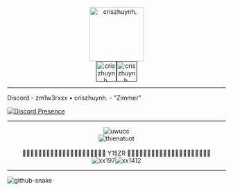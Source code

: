 <div align="center"><a href="https://discord.gg"><img weight = "125px", height = "125px", alt="criszhuynh." src="https://github.com/user-attachments/assets/1412610f-d294-458c-9269-cec9c157c111"></a></div><div align="center"><a href=""><img weight = "47px", height = "47px", alt="criszhuynh." src="https://github.com/user-attachments/assets/ec24ebfe-c07f-4232-b535-48e6cc0e4219"></a><a href=""><img weight = "47px", height = "47px", alt="criszhuynh." src="https://github.com/user-attachments/assets/29d9273a-90a8-475e-b48f-acd7987e1ae6"></a></div>

---

Discord - zm1w3rxxx • criszhuynh. - "Zimmer"

[![Discord Presence](https://lanyard.cnrad.dev/api/1030116082469572618)](https://discord.com/users/1030116082469572618)

---

<div align="center"><a><img weight = "auto", height = "auto", alt="uwucc" src="https://github.com/user-attachments/assets/5529a2c7-458f-4033-929e-bdc35ade488c"></a></div>
<div align="center"><a><img weight = "auto", height = "auto", alt="thienatuot" src="https://github.com/user-attachments/assets/ec47a3ef-98c3-4ee6-8e41-4e0881fcc17e"></a></div><br>
<div align="center"><a>🖤💜🖤💜🖤💜🖤💜🖤💜🖤💜🖤💜🖤💜🖤💜🖤💜🖤 Y15ZR 🖤💜🖤💜🖤💜🖤💜🖤💜🖤💜🖤💜🖤💜🖤💜🖤💜🖤</a></div>
<div align="center"><a><img weight = "auto", height = "auto", alt="xx197" src="https://github.com/user-attachments/assets/02e6b8bb-18cf-4463-858c-524f5e228f8d"><img weight = "auto", height = "auto", alt="xx1412" src="https://github.com/user-attachments/assets/989cbae3-99c9-4b24-a2f0-fc3f0b40d67d"></a></div>

---

<picture>
  <source media="(prefers-color-scheme: dark)" srcset="https://raw.githubusercontent.com/tobiasmeyhoefer/tobiasmeyhoefer/output/github-snake-dark.svg" />
  <source media="(prefers-color-scheme: light)" srcset="https://raw.githubusercontent.com/tobiasmeyhoefer/tobiasmeyhoefer/output/github-snake.svg" />
  <img alt="github-snake" src="https://raw.githubusercontent.com/tobiasmeyhoefer/tobiasmeyhoefer/output/github-snake.svg" />
</picture>
